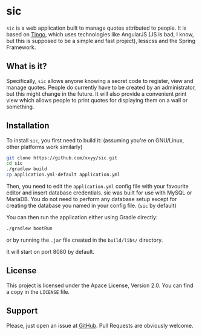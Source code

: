 # sic

`sic` is a web application built to manage quotes attributed to people. It is based on 
[Tingo](https://github.com/xxyy/tingo), which uses technologies like AngularJS (JS is bad, I know, but this is supposed
to be a simple and fast project), lesscss and the Spring Framework.

## What is it?

Specifically, `sic` allows anyone knowing a secret code to register, view and manage quotes. People do currently have
to be created by an administrator, but this might change in the future. It will also provide a convenient print view
which allows people to print quotes for displaying them on a wall or something.

## Installation

To install `sic`, you first need to build it: (assuming you're on GNU/Linux, other platforms work similarly)

````bash
git clone https://github.com/xxyy/sic.git
cd sic
./gradlew build
cp application.yml-default application.yml
````

Then, you need to edit the `application.yml` config file with your favourite editor and insert database credentials.
sic was built for use with MySQL or MariaDB. You do not need to perform any database setup except for creating the
database you named in your config file. (`sic` by default)

You can then run the application either using Gradle directly:

````bash
./gradlew bootRun
````

or by running the `.jar` file created in the `build/libs/` directory.

It will start on port 8080 by default.

## License

This project is licensed under the Apace License, Version 2.0. You can find a copy in the `LICENSE` file.

## Support

Please, just open an issue at [GitHub](https://github.com/xxyy/sic/issues). Pull Requests are obviously welcome. 
